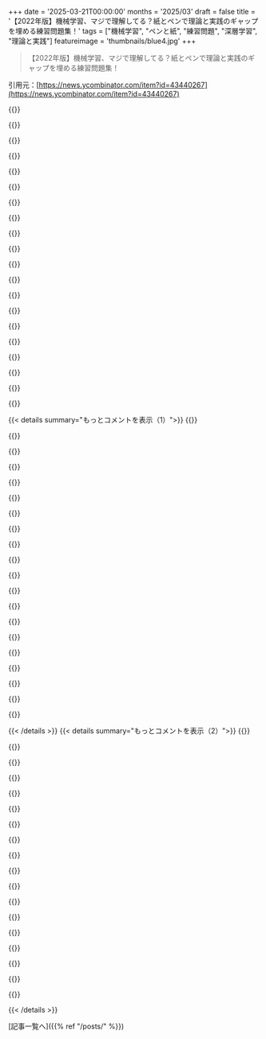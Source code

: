 +++
date = '2025-03-21T00:00:00'
months = '2025/03'
draft = false
title = '【2022年版】機械学習、マジで理解してる？紙とペンで理論と実践のギャップを埋める練習問題集！'
tags = ["機械学習", "ペンと紙", "練習問題", "深層学習", "理論と実践"]
featureimage = 'thumbnails/blue4.jpg'
+++

> 【2022年版】機械学習、マジで理解してる？紙とペンで理論と実践のギャップを埋める練習問題集！

引用元：[https://news.ycombinator.com/item?id=43440267](https://news.ycombinator.com/item?id=43440267)

{{<matomeQuote body="それめっちゃ良さそうじゃん？でもさ、機械学習の勉強で一番イライラするのって、理論をめちゃくちゃ深く掘り下げても、それが実践にどう繋がるのかマジで見えないことなんだよね。例えば、ニューラルネットの層のニューロン数をどう決めるかとか、層の数をいくつにするか、活性化関数は何が良いか、そもそもニューラルネットを使うべきなのか、他の手法が良いのかとかさ…誰か教えてくれる人いたらマジ感謝。" userName="lucasoshiro" createdAt="2025-03-21T21:37:25" color="">}}

{{<matomeQuote body="これ役立つかもよ：https://github.com/google-research/tuning_playbook" userName="incognito124" createdAt="2025-03-21T22:50:50" color="">}}

{{<matomeQuote body="＞「要約：新しいプロジェクトを始める時は、既に動いているモデルを再利用してみよう。」<br>＞「要約：まずはその問題の種類で一番人気のあるオプティマイザから試してみよう。」<br>これってゲームデザイナーが「色々試してみろ！」って言ってるのと同じじゃん。つまり、何も分かってないけど、人海戦術で何年も壁に物を投げつけられるってことだよね。一番賢い会社じゃなくて、一番金持ちの会社が勝つってことか！" userName="danielscrubs" createdAt="2025-03-22T13:43:31" color="">}}

{{<matomeQuote body="ありがとね！" userName="lucasoshiro" createdAt="2025-03-22T16:07:27" color="">}}

{{<matomeQuote body="＞ニューロンの数とか層の数とか活性化関数とかどうやって決めるの？<br>機械学習の論文で、それら一つ一つに対する大規模なアブレーション研究がめっちゃ行われてるのを見れば、誰もマジで何も分かってないってことがよく分かると思うよ。ただランダムに色々試して、何がうまくいくか見てるだけで、お互いのアイデアをコピーして、曖昧なガイドラインが出来上がるだけ。論理的で説明可能なものが欲しいなら、最悪の分野だよ。ほとんどがデータセットにラベルを貼って、計算資源にお金を払って、うまくいくことを祈るだけ。" userName="moffkalast" createdAt="2025-03-21T22:52:24" color="#785bff">}}

{{<matomeQuote body="＞誰もマジで何も分かってない<br>だから俺は遺伝的プログラミングの計算基盤としてニューラルネットを使うのをやめたんだよね。テープベースのUTMは命令ストリームの実行方法がめちゃくちゃ厳格だけど、少なくともその挙動に影響する全てを理解して説明できるじゃん。NNのファンアウトを12から15に変えるのは、古代のブードゥー教の儀式みたいだけど、プログラムテープがエントロピーの概算から考えて十分な長さじゃないことに気づく方がまだマシ。" userName="bob1029" createdAt="2025-03-22T00:39:12" color="">}}

{{<matomeQuote body="純粋な理論や純粋な実践だけで学べることなんてほとんどないよね。現代の仕事に関わることなら特にそう。機械学習では、全てを理論から導き出せるわけじゃない。もしそうなら、超巨大言語モデルの性能にこんなに驚かなかったはず。同時に、数学的な推論ができないと、何がうまくいかないのか、どんな選択肢があるのかを理解するのが難しい。アーキテクチャ、損失関数、活性化関数の選択、オプティマイザ、ハイパーパラメータ、学習時間、リソースなど、色々あるし。" userName="danielmarkbruce" createdAt="2025-03-21T22:04:46" color="#38d3d3">}}

{{<matomeQuote body="＞機械学習では、全てを理論から導き出せるわけじゃない。<br>それに、機械学習の理論が全て実践に応用できるわけじゃない。例えば、統計的学習理論は実践での関連性が限られてるし、アルゴリズム学習理論はほとんど役に立たない。深層学習ブームよりもずっと古い（transformersよりも絶対に古い）数学的な理論はたくさんあって、実践的な応用というより概念的な視点から見た方が面白い。" userName="cubefox" createdAt="2025-03-22T10:20:57" color="">}}

{{<matomeQuote body="機械学習の実践は今のところ、機械学習の理論をはるかに凌駕してるよね。でも、理論が追いついたとしても、あなたの質問への答えは、データを生成するプロセスの性質に依存する可能性が高いから、経験的に答えなければならないだろうね。理論の価値は、一般的な概念的枠組みを提供することにあると思う。アルゴリズムの漸近理論が、どのアルゴリズムを使うべきかを教えてくれるわけではないけど、大まかな指針を与えてくれるのと同じ。" userName="yomritoyj" createdAt="2025-03-22T10:52:10" color="#ff5733">}}

{{<matomeQuote body="＞あなたの質問への答えは、データを生成するプロセスの性質に依存する可能性が高いから、経験的に答えなければならないだろう。<br>それは当然だと思うし、そうでなければおかしいと思う。MLモデルの予測不可能性の一部(*)は、訓練データが予測不可能であることに起因する。私に欠けているのは、訓練データとタスクがモデルアーキテクチャの特定の決定にどのように影響を与えるかの詳細な説明。だから、「常にこのアーキテクチャやこのニューロン数を使うべき」というような明確な答えを期待してるわけじゃなくて、特定のアーキテクチャがモデルにどんな影響を与えるのかをもっと理解したいんだよね。例えば、ML101コースでは、単層パーセプトロンと「多層」（通常は2層）パーセプトロンの違いを教えるじゃん：線形分離可能性、XOR問題とか。でも、2層と3層のパーセプトロンの違いとか、3層と32層の違いとかについての情報はあんまり見たことないんだよね。同じように、モデルの能力は層の中のニューロンの数、または畳み込み層の場合、カーネルの次元、ストライドの次元などのパラメータによってどう影響を受けるの？transformersについても同じことが言えるよね：埋め込みサイズ、アテンションヘッドの数、連続するtransformer層の数がモデルの能力にどんな影響を与えるの？どうすれば良い値を決定できるの？絶対的な数値が欲しいわけじゃなくて、それらの数値を選ぶ方法についての何らかの理解が欲しいんだよね。（このスレッドには既に素晴らしい回答がいくつかあるけどね）(*一部であって、全部じゃないよ。MLアルゴリズム設計の「文化」にイライラし始めてるんだよね。何か良いアイデアがない時に、ランダムに訓練データをシャッフル/分割したり、重みをランダムに初期化したり、ニューロン/層をランダムにドロップアウトさせたり、勾配降下中にランダムにジャンプしたりとか、追加のランダム性や非決定性のソースを投入するのが好きなんだよね。統計と確率分布だけを気にするなら良いけど、特定の学習設定をデバッグしたり、モデルが特定の挙動を学習した理由を理解したいなら最悪だよね)。" userName="xg15" createdAt="2025-03-22T12:38:31" color="#45d325">}}

{{<matomeQuote body="どのML101コースでも、単層と多層（通常2層）パーセプトロンの違いは教わるよね。線形分離とかXOR問題とかさ。まさにそこがポイントなんだって！ML関連の話題って、線形分離とかXORみたいな単純な問題から始まって、ちょっと数式が出てきて、気がつくとMNISTとかの問題を解く魔法のPythonコードがどこからともなく現れて、その問題しか解けないんだよね。" userName="lucasoshiro" createdAt="2025-03-22T16:03:38" color="">}}

{{<matomeQuote body="初心者だけど、Andrew NgのCourseraコース（特にニューラルネットワーク）で学んだのは、必要な最小限のニューロンと層よりも多く追加しても大丈夫ってこと。（適切な正則化項があれば過学習のリスクはない。）残念ながら最小限のルールはないから試行錯誤が必要だけどね。ネットワークを無計画に拡張すると非効率になるよ。活性化関数は、出力層は問題によってほぼ決まるし、中間層はReLUから始めて、問題に合わせて試行錯誤するのが普通だよ。似たような問題の成功例を参考にするのも大事だね。" userName="grandiego" createdAt="2025-03-21T23:36:16" color="#ff5c5c">}}

{{<matomeQuote body="君はMLの実用的な側に興味があるんだね！それは全然良いことだよ！平均的なMLEにどれくらいの数学と理論が必要なのか疑問なんだ。もちろんある程度は必要だけど、どれくらい？分からないな。でも理論家はもっと多くの数学が必要だよね。SVMみたいなのはVapnikみたいな数学の天才しか発明できなかっただろうし。" userName="joshdavham" createdAt="2025-03-21T21:54:48" color="">}}

{{<matomeQuote body="ベテランプロによると、線形代数と微分積分は最低限必要らしいよ。授業がそれを前提に設計されてるからね。でも統計と確率も役立つと思うな。古い統計的な手法でも多くの問題を解決できるし。" userName="nickpsecurity" createdAt="2025-03-22T03:34:34" color="#ff5733">}}

{{<matomeQuote body="＞でも理論家はもっと多くの数学が必要だ<br>なるほどね…。プロになりたいわけじゃなくて、簡単なタスクのためにモデルを訓練して、プロセスを理解したいだけなんだ。" userName="lucasoshiro" createdAt="2025-03-22T17:31:29" color="">}}

{{<matomeQuote body="Hala Nelsonの“Essential Math for AI”は、AIに必要な数学の概要を幅広く提供してるよ。細かいところに迷いやすいAI/MLの学習において、全体像を提供してくれるから知識の理解や吸収が促進されるんだ。" userName="rramadass" createdAt="2025-03-23T17:45:00" color="">}}

{{<matomeQuote body="予算P個のパラメータがあるとき、多層パーセプトロンの隠れ層は何層が良いのか、それぞれの層のサイズは？前の層（入力層を含む）よりも大きい隠れ層を持つのは良いことなのか？それとも無駄なのか？<br>非線形性が高いほど、隠れ層を多くしたいってのが経験則かな。入力ベクトルの情報を圧縮の観点から考えると、情報の損失なしにどれだけ圧縮できるかは、システムのentropyに依存するよね。ビデオや画像は、情報損失なしに約50%圧縮できる。テキストはもっと圧縮できるけど、エンコードが非効率なのと、entropyが低いから。だから、前の層、特に入力層のサイズを10x-20x以上小さくしない方が良いと思う。" userName="SJC_Hacker" createdAt="2025-03-22T18:35:37" color="#ff5c5c">}}

{{<matomeQuote body="理論をどこまで深く学んだの？どんな教材を使った？数学のバックグラウンドはどれくらい？理論は数学が必要で、学部レベルの数学では足りないことが多いよ。微分幾何学、距離空間論、集合論、抽象代数学、高次元統計とか。でも理論は役に立つし、直感を養うのに役立つよ。数学的な操作が何をしているのかを深く理解することも重要だよ。Whitneyの埋め込み定理を見てみて。パラメータの最小数について直感を得るのに役立つよ。活性化関数については、Geluの視覚化ビデオがお勧めだよ。高次元になると変なことが起こるから、視覚的な直感は役に立たなくなるけどね。<br>活性化関数はネットワークに非線形性を提供するんだ。線形層はアフィン変換しかできないからね。MLの学習は大変だけど、数学を掘り下げることで得られる洞察はたくさんあるよ。" userName="godelski" createdAt="2025-03-22T02:06:36" color="#45d325">}}

{{<matomeQuote body="数学のバックグラウンドが強い人と、学部レベルの数学しか知らないエンジニアとでは、どんな貢献ができるんだろう？曖昧な質問だけど、理論と実践について考えてるんだよね。DLで役立つアプリケーションを作ったり、論文を発表してる人たちを見てると、分析力、エンジニアリングスキル、実用性が大事だなって思うんだ。数学教育は、広い視野を持つための安全な方法だよね。" userName="Valk3_" createdAt="2025-03-22T15:58:16" color="">}}

{{<matomeQuote body="Deepseekのチームは、エンジニアリングスキルと数学的バックグラウンドのどちらが重要だったんだろうね。" userName="la_fayette" createdAt="2025-03-22T19:05:08" color="">}}

{{< details summary="もっとコメントを表示（1）">}}
{{<matomeQuote body="魔法を生み出すのは組み合わせなんだよね。数学、プログラミング、コンピュータアーキテクチャを学ぶべきだって強く思ってる。アルゴリズムは全部影響を受けるし（だからチームが最強！）。<br>研究者だけどまだ駆け出し。ロックじゃないけど、引用数とかH-indexとか考えたら平均以上かな。GPU不足で、モデルを効率化してリソースを減らす研究がメイン。<br>数学を一日中計算しろってわけじゃないよ。でも、直感を得て、現実の問題に応用するには数学の学習は必要。<br>実例を話すね。去年大手企業でインターンしてて、フレームワーク学習中に小さいモデルを触ってたんだ（大きいのは未公開）。トレーニングしてたらすぐ飽和して、データ見たら一般化に問題があるって気づいた。モデル再学習に1週間くれって頼んだ（V100が1つだけ）。1週間後には有望な結果が出たけど、社内テストセットの精度には負けてた。でも一般化の原因とか、データ取得のバイアスは理解してたから自信があった。ボスは納得してなくて、他のテストセットと顧客データ要求したら、渋々くれた。テストしたらパフォーマンスが3倍になったんだ。数億パラメータのTransformerモデルとほぼ同じレベル。ちっちゃいResNetモデルが、学習に数週間かかるモデルに勝ったんだよ。ボスも、理論嫌いな上司もビックリ。やり方を聞くメールまで来たよ。全部Transformerモデルにもっと効くから実装すべきって言ったんだけど、何も起きなかった。顧客にリリースもされず、トレーニングアルゴリズムへの追加もされなかった（全部オプションなのに）。<br>似たような経験が多いかな。小規模で良い結果出しても「スケールするの？」って言われて、必要な計算資源を与えてもらえない。同じような人が多いみたい。巨大モデルと競争するには、やっぱり計算資源が必要なんだよね。パラメータ10分の1とか100分の1でも同じパフォーマンス出せるかもしれないけど、1000分の1は難しい。小さい規模から始めてスケールしていくっていう科学の成長経路がなくなってるのが心配。GPU貧乏が研究に貢献できないのは科学というより門番の問題だと思う。でも、このスレッドの他のコメント見れば当然だってわかるでしょ。「誰も知らない」って、まるで「誰も知りえないから、試すな」って言ってるみたい。短絡的だよね。今日別の記事でも同じこと言ってる人がいるけどね（僕のコメントもあるよ）。https://news.ycombinator.com/item?id=43447616" userName="godelski" createdAt="2025-03-23T00:35:05" color="#45d325">}}

{{<matomeQuote body="有益なコメントありがとう！「小さく始めて、研究して、スケールする」ってパターンは最近見過ごされがちだよね。今後の成功を祈ってるよ！" userName="la_fayette" createdAt="2025-03-23T10:27:12" color="#ff5733">}}

{{<matomeQuote body="そりゃ金なかったら大きく始められないよね（笑）。ありがとう！マシンがもっと賢くなって、色んなアイデアが試されるようになってほしいな。AGIが実現するまでは、どの方法が正解かなんて言えないと思う。" userName="godelski" createdAt="2025-03-23T20:22:30" color="">}}

{{<matomeQuote body="時間を割いてくれてありがとう！コメントをお気に入りに追加したよ！😊" userName="lucasoshiro" createdAt="2025-03-22T20:50:06" color="">}}

{{<matomeQuote body="アートの側面が強いってことは、「正しい」値なんてないってことだよね。あるのはヒューリスティクスと試行錯誤だけ。" userName="sota_pop" createdAt="2025-03-22T14:28:55" color="">}}

{{<matomeQuote body="いつも学習で苦労するのはそこなんだよね。壁に物を投げて、何がくっつくか見てるみたい。<br>数学は難しくないんだけど、「なぜこれがそれより優れてるのか」の説明がいつも曖昧。もしくは「良くはないけど計算が速い」ってことが多い。" userName="physicsguy" createdAt="2025-03-23T07:18:19" color="">}}

{{<matomeQuote body="決定木とかXGBoostみたいな、説明可能な機械学習モデルもあるよ。<br>ニューラルネットワーク、特にLLMは説明が難しい。" userName="informal007" createdAt="2025-03-22T10:16:17" color="">}}

{{<matomeQuote body="情報ダンプみたいになっちゃった…<br>他の人も言ってるように、一つずつ試して何が効くか見つけるのが基本だよね。でも、いくつか知ってれば探索範囲をかなり絞れる。理論とか、大規模な実験結果とか。<br>たとえば、Googleとかが特定の構成を広く展開したら、他の人もそれを使う。NLPでAdamのこの設定が良いって大規模実験で示されたら、みんなそれを使う。alpha sigmoid(beta x)の形が最高のアクティベーション関数だって大規模な実験があった。Sigmoid、tanh、Geluは全部この形。ReLUは、普遍近似定理がないのに使われてるんだよ！標準的な定理はシグモイドが使われてる時だけ有効なのに。誰も気にしない、なぜなら実際に動くから。<br>通常、ニューラルネットワークみたいな一般的なモデル構造に対して理論的な結果を得るのは難しい。理論的な結果は制約が少なすぎて、そこから他の論理的な文を生み出すのが難しい。だから、アーキテクチャのサブセットに対する理論的な結果を見ることになる。制約が与えられてるから、それらを組み合わせて定理や証明ができる。そして、それがより一般的なネットワークでもうまく機能することを経験的に見つける。Dropoutが良い例。理論的な根拠に基づかせるために、線形モデルでは入力にノイズを追加するのと同じだって示された。でも、複雑なアーキテクチャでは証明がない。実際にはうまく機能する。でも、確信がないから、ハイパーパラメータ検索に入れる。<br>多くの正則化手法には良い理論的根拠がある。SGDに対するL2正則化は、重要じゃない特徴を制限して重要な特徴はあまり正則化しないことを厳密に示すことができる。<br>活性化関数については、ほとんどの人が実験結果を頼りにしてる。<br>普遍近似定理は、単一のレイヤーでもどんな関数でも表現できるって言ってる。でも、これらの単層ネットワークをトレーニングするのは難しい。ネットワークを深くすると、効率が大幅に向上する。特に、特定の関数クラスでは、指数関数的な利点がある（Eldan and Shamir 2016）。Information Bottleneck Theoryって理論は、複数のレイヤーが積み重なって、データの分布の1つレベルの「階層」を明らかにしてると説明しようとしてる。StyleNetで見られるけど、理論は弱いと思う。<br>勾配消失問題を回避するためにアーキテクチャに多くの調整が行われてる。ランダム行列理論から生まれた理論もあるけど、詳しくない。<br>モデルの複雑さの古いVC次元理論もあるけど、ニューラルネットワークにはうまく適用できないと思う。" userName="porridgeraisin" createdAt="2025-03-22T06:53:55" color="#ff5733">}}

{{<matomeQuote body="＞all of the above<br>NFLは、任意のデータに対しては効果がないって言ってる。結果は全部、データに対する仮定（不連続性が少ないとか、十分なサンプリングとか）に合わせて調整される。<br>＞ニューロン数、レイヤー数<br>スケーリング則は、今のところ経験的に導き出されてる。そこから目標（たとえば、最大Xで精度を最大化）を選んで、最適なパラメータセットを逆算する。非常に限られたドメインとか強い仮定がない限り、それ以上のものは見たことない。<br>＞活性化関数<br>任意のデータには関係ないとか、パラメータは経験的に導き出す必要があるってことは全部当てはまる。重要な帰納的バイアスは、モデルのすべての重みがほぼ同じくらい重要であるべきだってこと。活性化関数を選ぶ方法は他にもあるけど、特に専門分野では。深層ネットワークを設計するときに最も重要なことの一つは、バックプロパゲーションの各レベルでの情報の大きさを制御すること。活性化関数（とその周辺のインフラ）がその問題をうまく処理できるなら、十分だと思う。<br>＞ニューラルネットワークか他の手法<br>ほとんどの問題で、ニューラルネットワーク以外を使った方が良い（CatBoostとか）。なぜそうなるのか、良い直感はない。両方試して。それが検証データセットの目的。<br>＞実践とのつながり<br>この記事は、私が個人的にやることとはあまり関係ない。共感する人もいると思う。PyTorchとかJAXとかが役に立たなくなって、自分で実装する必要が出てきたら、実装する理論を深く理解する必要がある。大規模なフレームワークを扱ったり、その制限を回避したりする場合も、実装するものを深く理解する必要がある。<br>たとえば、動的割り当てとか仮想関数とかが扱いにくい世界で、最新のMLツールを全部使いたいとする。小さなニューラルネットワークでマウスドライバーのファントムタッチパッドイベントに対するヒューリスティックを圧倒できるけど、PyTorchを使うとラップトップがスペースヒーターになる。<br>埋め込みデバイスだけじゃなくて、型破りなことをする必要があるかもしれない。ライブラリの作成者が提供するもの以上の要件が出てきたら、自分で全部やった方が良い場合が多い。そのためには、しっかりした理論的基盤が必要。" userName="hansvm" createdAt="2025-03-21T22:20:46" color="#38d3d3">}}

{{<matomeQuote body="すごくいいね！Tom Yehの「AI By Hand」の練習を思い出す。[0]<br>[0] https://www.byhand.ai/" userName="simojo" createdAt="2025-03-21T21:01:02" color="">}}

{{<matomeQuote body="まさにこういうのが欲しかったんだよね。マジ感謝。OPの論文も良いけど、既に知ってる人向けって感じがする。内容理解してる人には最高の教材だね。" userName="Sysreq2" createdAt="2025-03-21T21:32:52" color="#ff5c5c">}}

{{<matomeQuote body="いいね！ただ、質問のすぐ後に答えがあるのが難点かな。自分で考える前に答え見ちゃいそうになる。" userName="S4M" createdAt="2025-03-21T21:09:42" color="">}}

{{<matomeQuote body="これマジでいいね！機械学習で働いてるんだけど、数学（特に線形代数と行列/テンソル演算）の基礎に自信がなくて、いまだにImposter Syndromeを感じてるんだよね。deep learningの基礎スキルを重点的に学べる問題集とか他に何か知ってる人いる？手を動かしながら学ぶのが一番身につくんだよね（いろんな先生の視点から学べると尚良し）。" userName="plants" createdAt="2025-03-21T21:30:50" color="#ff5733">}}

{{<matomeQuote body="今、”役に立つ”MLを構築してる現役のMLエンジニアの中で、どれくらいの人がこの問題解けるんだろう？解けるべきなのかな？" userName="antipaul" createdAt="2025-03-21T20:41:14" color="">}}

{{<matomeQuote body="いや、解ける必要はないと思うよ。これらの演習は、新しいアルゴリズムを開発したり、低レベルの最適化をするために必要な数学的な成熟度を養うのに役立つ。既存のMLアルゴリズムをトレーニングしてデプロイするだけなら必要ないね。" userName="jerrygenser" createdAt="2025-03-21T20:47:49" color="#ff33a1">}}

{{<matomeQuote body="朗報だよー。最先端技術を拡張することに興味がなくて、単にAPIを呼び出したいだけなら、MLを深く学ぶ必要はないよ。" userName="psyklic" createdAt="2025-03-21T21:33:26" color="">}}

{{<matomeQuote body="ML practitionerとかbuildingとかMLの定義によるんじゃない？最適化のセクションを見て。この分野に精通している人は、loss関数やパラメータの更新方法、何が問題になるかを頭の中で繰り返し考えることができる。" userName="danielmarkbruce" createdAt="2025-03-21T20:51:55" color="#ff33a1">}}

{{<matomeQuote body="勉強を面倒くさいと思って、仕事に必要な最低限のことだけを学びたい人もいる。一方、洞察力があって面白いと思って、問題に取り組んだり資料を読んだりするのを楽しむ人もいる。どちらのアプローチも貢献できるし、成功につながるけど、その方法は異なるよね。" userName="grandempire" createdAt="2025-03-22T05:40:31" color="#45d325">}}

{{<matomeQuote body="同じことが気になる。MLエンジニアとして数年働いて、この分野の学位もいくつか持ってるんだけど、ドキュメントをざっと見た感じ、ほとんど全部知ってるけど、コンテキストなしで聞かれたら、これらのトピックの多くを思い出せないと思う。他の人の一般的な記憶レベルってどんな感じなんだろう？俺は実は数学が苦手なニセモノなのかな？それとも、定期的に使わないと忘れてしまうものなのかな？" userName="biotechbio" createdAt="2025-03-21T21:36:42" color="">}}

{{<matomeQuote body="解答付きで素晴らしいね。共有してくれてありがとう！もしあれば、他のトピックについても、こういうペンと紙の演習問題に興味があるな。" userName="kingkongjaffa" createdAt="2025-03-21T20:45:59" color="#45d325">}}


{{< /details >}}
{{< details summary="もっとコメントを表示（2）">}}
{{<matomeQuote body="他にどんなトピックのこと言ってるのかわかんないけど、「1000 exercises in probability」でしばらくは暇つぶせるんじゃない？(PDFはオンラインで手に入るよ)。他の数学系のなぞなぞなら、「The colossal book of short puzzles and problems」とか「The art and craft of problem solving」をチェックしてみて。" userName="blackbear_" createdAt="2025-03-21T20:56:45" color="">}}

{{<matomeQuote body="当時議論されてたのはこれだよ:<br>Pen and paper exercises in machine learning (2021)<br>・https://news.ycombinator.com/item?id=31913057<br>・2022年6月(55件のコメント)" userName="dang" createdAt="2025-03-21T21:50:40" color="">}}

{{<matomeQuote body="数学者がいつも線形代数と行列理論をMLにこっそり入れようとするのが面白いよね。何も知らなかったら、まるで学者がLLMを発明して、相談されるべき専門家だと思っちゃうかも。むしろ学者や理論家がMLを遅らせて、計算技術が彼らにとってローブロウすぎたせいで、何世代もの大学院生にこの例みたいな記号的な証明をやらせたんだよ。" userName="FilosofumRex" createdAt="2025-03-22T00:29:02" color="">}}

{{<matomeQuote body="MLに貢献したいなら、既存の技術を使うだけじゃなくて、数学のスキルが一番重要だよ。線形代数に堪能じゃない人で貢献してる人を知ってる？それに、なんで分野全体を“LLM”ってまとめるのさ？" userName="grandempire" createdAt="2025-03-22T05:34:38" color="#785bff">}}

{{<matomeQuote body="本当に数学のスキルってそんなに必要なの？深層学習のほとんどは、理解するために深い数学の知識はいらないと思うけど。Backprop、convolution、attention、recurrent networks、skip connections、GANs、RL、GNNsとかは、簡単な微積分と線形代数だけで理解できるじゃん。モデルの理論的な動機は数学寄りなことが多いのはわかるけど、動機が常に数学的である必要はないと思うんだ。" userName="Matthyze" createdAt="2025-03-22T07:21:33" color="">}}

{{<matomeQuote body="理論を全部理解しなくても既存の技術を使えるってのは否定しないけど、新しい技術を見つけることはできないと思うよ。例えば、線形時不変システムに詳しくなかったら、convolutionカーネルを最適化するのがいいアイデアだってどうやってわかるのさ？" userName="grandempire" createdAt="2025-03-22T14:43:38" color="#38d3d3">}}

{{<matomeQuote body="CNNは視覚処理のシフト/空間不変性という概念からすごく自然に導かれると思うけどな。それって数学的な理解は必要ないでしょ。" userName="Matthyze" createdAt="2025-03-22T15:37:27" color="">}}

{{<matomeQuote body="画像処理とシフト不変性はDSPから来てるんだよ。" userName="grandempire" createdAt="2025-03-22T19:09:31" color="">}}

{{<matomeQuote body="数学を勉強してないMLEは、その重要性を過小評価したがるよね。測度論的確率はいらないかもしれないけど、計算をより良く構成するために線形代数の理解は必要だよ。attentionでやる正規化を覚えてる？あれには数学的な正当性があるんだ。だからやっぱり学者はLLMの構築に役割を果たしたんだよ。コンピュータサイエンティストは、自分たちが分野全体を発明したみたいに振る舞いたがるけどね。実際には、平均的なOS、コンパイラ、ネットワークの授業は、コアMLとは関係ないけど。もちろんそれらも重要だし、こんな皮肉は意味ないけどね。" userName="thecleaner" createdAt="2025-03-22T09:26:28" color="#ff5733">}}

{{<matomeQuote body="僕の言いたいことを強く受け止めすぎちゃったかも。もちろん数学はすごく役に立つし、純粋に数学的な貢献もあるよ。ただ、イノベーションのために、言われてるほど必須条件だとは思わないってこと。" userName="Matthyze" createdAt="2025-03-22T15:39:14" color="#ff33a1">}}

{{<matomeQuote body="離散数学なしに、マジなCSとかちゃんとしたエンジニアリングはありえないっしょ。それに、Shannonがいなかったら通信もコンピュータサイエンスも存在しないし。マジレスすると、Lispはラムダ計算の形式化と実装で、それって数学者の論文から始まったんだぜ？HAKMEMも数学スキルなしじゃマジで読めないから。" userName="anthk" createdAt="2025-03-22T09:59:39" color="">}}

{{<matomeQuote body="面白い視点だね。もしおすすめのリソースがあったら教えてほしいんだけど、”記号を使った証明”より”計算テクニック”を優先するようなやつ。" userName="Abishek_Muthian" createdAt="2025-03-22T04:06:44" color="#785bff">}}

{{<matomeQuote body="興味深いね。何か例を教えてくれない？" userName="nophunphil" createdAt="2025-03-22T03:50:49" color="">}}

{{<matomeQuote body="arxivって研究レベルの論文のためのものじゃないの？これがホストされてるって意外だわ。" userName="BeetleB" createdAt="2025-03-22T04:23:53" color="">}}

{{<matomeQuote body="最高。" userName="axpy906" createdAt="2025-03-21T20:47:13" color="">}}

{{<matomeQuote body="誰かがこれをadaptive Khan Academyみたいなアプリにしてくれたらマジですごい。" userName="imranq" createdAt="2025-03-21T22:30:29" color="#ff33a1">}}

{{<matomeQuote body="ちょっと気になるんだけど、あなたとか他の人にとって、そういうアプリが魅力的になるのはどんな点？このドキュメントの内容を学ぶためだけじゃなくて、もっと広く、今興味を持ってたり勉強してることを学んで記憶するのを助けてくれるアプリだったら？<br>特に機械学習の問題に関して、反復学習（adaptive Khan Academyみたいなアプリみたいな）とか、使いやすい形式のものがあれば、すごく助かる人がたくさんいると思うんだよね。YouTubeの動画とか本とか、他のリソースを使って学習するよりも、それを使いたいと思えるような機能って何だろう。" userName="mathandsurf" createdAt="2025-03-21T23:53:28" color="#38d3d3">}}

{{<matomeQuote body="すでに似たようなリソースはあるよ。<br>leetgpu.com<br>https://github.com/srush/GPU-Puzzles<br>俺にとっては進捗を感じられるのが大事で、チェスみたいにELOスコアがあったり、Duolingoみたいにロードマップがあるのが良い。もしレベル分けされてたら、自分の能力に自信が持てるようになるかも。今はレベルが学士、修士、博士みたいに大雑把で費用も高いし。" userName="imranq" createdAt="2025-03-22T01:00:25" color="#ff5c5c">}}


{{< /details >}}


[記事一覧へ]({{% ref "/posts/" %}})
